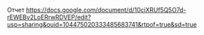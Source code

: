 Отчет https://docs.google.com/document/d/10ciXRUf5Q5O7d-rEWEBv2LoERrwRDVEP/edit?usp=sharing&ouid=104475020333485683741&rtpof=true&sd=true
